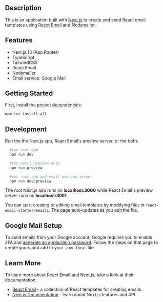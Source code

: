 ## Description

This is an application built with [Next.js](https://nextjs.org/) to create and send React email templates using [React Email](https://react.email) and [Nodemailer](https://nodemailer.com/about/).

## Features

- Next.js 13 (App Router)
- TypeScript
- TailwindCSS
- React Email
- Nodemailer
- Email service: Google Mail.

## Getting Started

First, install the project dependencies:

```bash
npm run install:all
```

## Development

Run the the Next.js app, React Email's preview server, or the both:

```bash
  #run root app
  npm run dev

  #run email preview only
  npm run preview

  #run root app and email preview server
  npm run dev:preview
```

The root Next.js app runs on **localhost:3000** while React Email's preview server runs on **localhost:3001**.

You can start creating or editing email templates by modifying files in `react-email-starter/emails`. The page auto-updates as you edit the file.

## Google Mail Setup

To send emails from your Google account, Google requires you to enable 2FA and [generate an application password](https://support.google.com/accounts/answer/185833?hl=en). Follow the steps on that page to create yours and add to your `.env.local` file.

## Learn More

To learn more about React Email and Next.js, take a look at their documentation:

- [React Email](https://react.email) - a collection of React templates for creating emails.
- [Next.js Documentation](https://nextjs.org/docs) - learn about Next.js features and API.

<!-- TODO: add section on deployment config -->
